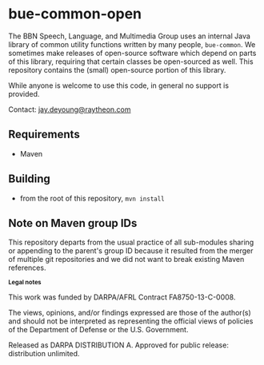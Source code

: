 bue-common-open
===============

The BBN Speech, Language, and Multimedia Group uses an internal Java library of common
utility functions written by many people, `bue-common`.  We sometimes make releases of open-source 
software which depend on parts of this library, requiring that certain classes
be open-sourced as well.  This repository contains the (small) open-source 
portion of this library. 

While anyone is welcome to use this code, in general no support is provided.

Contact: jay.deyoung@raytheon.com

## Requirements
* Maven

## Building
* from the root of this repository, `mvn install`

## Note on Maven group IDs

This repository departs from the usual practice of all sub-modules sharing
or appending to the parent's group ID because it resulted from the merger
of multiple git repositories and we did not want to break existing Maven
references.

<sub>**Legal notes**</sub>

This work was funded by DARPA/AFRL Contract FA8750-13-C-0008.

The views, opinions, and/or findings expressed are those of the author(s) and should not
be interpreted as representing the official views of policies of the Department of
Defense or the U.S. Government.  

Released as DARPA DISTRIBUTION A.  Approved for public release: distribution unlimited.
